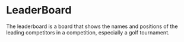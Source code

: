 # LeaderBoard
The leaderboard is a board that shows the names and positions of the leading competitors in a competition, especially a golf tournament.
